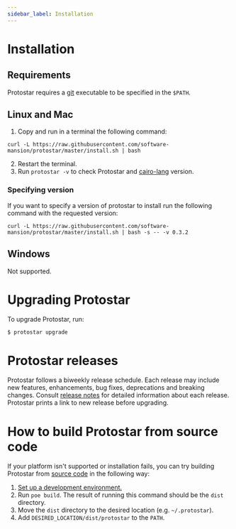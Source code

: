 ```yaml
---
sidebar_label: Installation
---
```


# Installation

## Requirements
Protostar requires a [git](https://git-scm.com/) executable to be specified in the `$PATH`.

## Linux and Mac
1. Copy and run in a terminal the following command:
```console
curl -L https://raw.githubusercontent.com/software-mansion/protostar/master/install.sh | bash
```
2. Restart the terminal.
3. Run `protostar -v` to check Protostar and [cairo-lang](https://pypi.org/project/cairo-lang/) version.

### Specifying version

If you want to specify a version of protostar to install run the following command with the requested version:

```console
curl -L https://raw.githubusercontent.com/software-mansion/protostar/master/install.sh | bash -s -- -v 0.3.2
```

## Windows
Not supported. 

# Upgrading Protostar
To upgrade Protostar, run:
```shell
$ protostar upgrade
```

# Protostar releases

Protostar follows a biweekly release schedule.
Each release may include new features, enhancements, bug fixes, deprecations and breaking changes.
Consult [release notes](https://github.com/software-mansion/protostar/releases) for detailed information about each release.
Protostar prints a link to new release before upgrading.

# How to build Protostar from source code
If your platform isn't supported or installation fails, you can try building Protostar from [source code](https://github.com/software-mansion/protostar) in the following way:

1. [Set up a development environment.](https://github.com/software-mansion/protostar#setting-up-environment)
1. Run `poe build`. The result of running this command should be the `dist` directory.
1. Move the `dist` directory to the desired location (e.g. `~/.protostar`).
1. Add `DESIRED_LOCATION/dist/protostar` to the `PATH`.